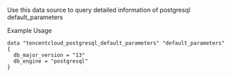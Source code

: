 Use this data source to query detailed information of postgresql default_parameters

Example Usage

```hcl
data "tencentcloud_postgresql_default_parameters" "default_parameters" {
  db_major_version = "13"
  db_engine = "postgresql"
}
```